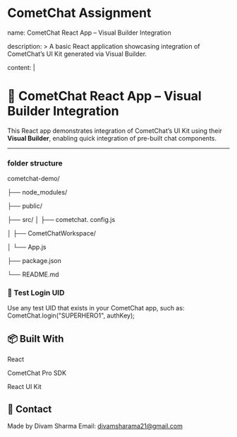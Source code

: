  # CometChat Assignment

name: CometChat React App – Visual Builder Integration

description: >
  A basic React application showcasing integration of CometChat’s UI Kit generated via Visual Builder.

content: |
  # 💬 CometChat React App – Visual Builder Integration

  This React app demonstrates integration of CometChat’s UI Kit using their **Visual Builder**, enabling quick integration of pre-built chat components.

  ---
  
 ### folder structure

  cometchat-demo/
  
├── node_modules/

├── public/

├── src/
│   ├── cometchat. config.js  

│   ├── CometChatWorkspace/ 

│   └── App.js   
                     
├── package.json

└── README.md
 

### 🔐 Test Login UID
 Use any test UID that exists in your CometChat app, such as:
   CometChat.login("SUPERHERO1", authKey);

## 📦 Built With

React

CometChat Pro SDK

React UI Kit

## 📧 Contact
Made by Divam Sharma
Email: divamsharama21@gmail.com
